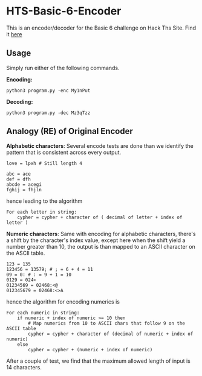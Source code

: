 # HTS-Basic-6-Encoder
This is an encoder/decoder for the Basic 6 challenge on Hack Ths Site. Find it [here](https://www.hackthissite.org/missions/basic/)

## Usage
Simply run either of the following commands.

**Encoding:**
```
python3 program.py -enc My1nPut
```
**Decoding:**
```
python3 program.py -dec Mz3qTzz
```

## Analogy (RE) of Original Encoder
**Alphabetic characters**: Several encode tests are done than we identify the pattern that is consistent across every output.
```
love = lpxh # Still length 4

abc = ace
def = dfh 
abcde = acegi
fghij = fhjln
```
hence leading to the algorithm
```
For each letter in string:
	cypher = cypher + character of ( decimal of letter + index of letter )
```

**Numeric characters**: Same with encoding for alphabetic characters, there's a shift by the character's index value, except here 
when the shift yield a number greater than 10, the output is than mapped to an ASCII character on the ASCII table.
```
123 = 135
123456 = 13579; # ; = 6 + 4 = 11
09 = 0: # : = 9 + 1 = 10
0129 = 024<
01234569 = 02468:<@
012345679 = 02468:<>A
```
hence the algorithm for encoding numerics is
```
For each numeric in string:
	if numeric + index of numeric >= 10 then
		# Map numerics from 10 to ASCII chars that follow 9 on the ASCII table
		cypher = cypher + character of (decimal of numeric + index of numeric)
	else
		cypher = cypher + (numeric + index of numeric)
```
After a couple of test, we find that the maximum allowed length of input is 14 characters.
